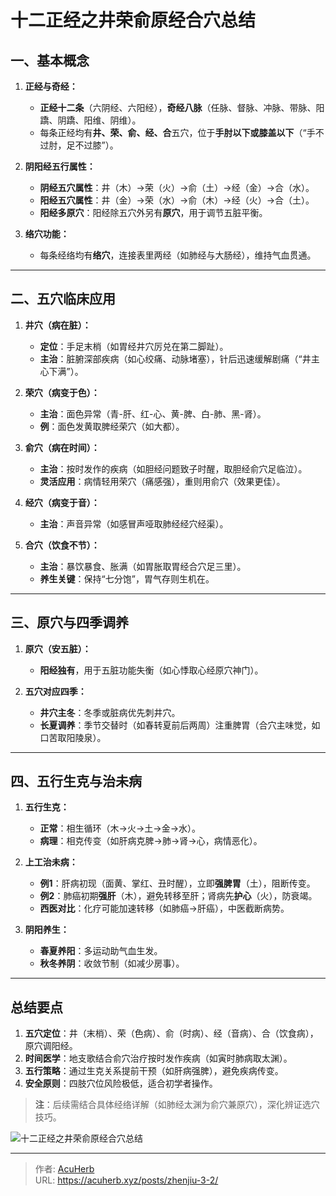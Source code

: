 # 十二正经之井荣俞原经合穴总结


## **一、基本概念**
1. **正经与奇经：**  
   - **正经十二条**（六阴经、六阳经），**奇经八脉**（任脉、督脉、冲脉、带脉、阳蹻、阴蹻、阳维、阴维）。  
   - 每条正经均有**井、荣、俞、经、合**五穴，位于**手肘以下或膝盖以下**（“手不过肘，足不过膝”）。  

2. **阴阳经五行属性：**  
   - **阴经五穴属性**：井（木）→荣（火）→俞（土）→经（金）→合（水）。  
   - **阳经五穴属性**：井（金）→荣（水）→俞（木）→经（火）→合（土）。  
   - **阳经多原穴**：阳经除五穴外另有**原穴**，用于调节五脏平衡。  

3. **络穴功能：**  
   - 每条经络均有**络穴**，连接表里两经（如肺经与大肠经），维持气血贯通。  

---

## **二、五穴临床应用**
1. **井穴（病在脏）：**  
   - **定位**：手足末梢（如胃经井穴厉兑在第二脚趾）。  
   - **主治**：脏腑深部疾病（如心绞痛、动脉堵塞），针后迅速缓解剧痛（“井主心下满”）。  

2. **荣穴（病变于色）：**  
   - **主治**：面色异常（青-肝、红-心、黄-脾、白-肺、黑-肾）。  
   - **例**：面色发黄取脾经荣穴（如大都）。  

3. **俞穴（病在时间）：**  
   - **主治**：按时发作的疾病（如胆经问题致子时醒，取胆经俞穴足临泣）。  
   - **灵活应用**：病情轻用荣穴（痛感强），重则用俞穴（效果更佳）。  

4. **经穴（病变于音）：**  
   - **主治**：声音异常（如感冒声哑取肺经经穴经渠）。  

5. **合穴（饮食不节）：**  
   - **主治**：暴饮暴食、胀满（如胃胀取胃经合穴足三里）。  
   - **养生关键**：保持“七分饱”，胃气存则生机在。  

---

## **三、原穴与四季调养**
1. **原穴（安五脏）：**  
   - **阳经独有**，用于五脏功能失衡（如心悸取心经原穴神门）。  

2. **五穴对应四季：**  
   - **井穴主冬**：冬季或脏病优先刺井穴。  
   - **长夏调养**：季节交替时（如春转夏前后两周）注重脾胃（合穴主味觉，如口苦取阳陵泉）。  

---

## **四、五行生克与治未病**
1. **五行生克：**  
   - **正常**：相生循环（木→火→土→金→水）。  
   - **病理**：相克传变（如肝病克脾→肺→肾→心，病情恶化）。  

2. **上工治未病：**  
   - **例1**：肝病初现（面黄、掌红、丑时醒），立即**强脾胃**（土），阻断传变。  
   - **例2**：肺癌初期**强肝**（木），避免转移至肝；肾病先**护心**（火），防衰竭。  
   - **西医对比**：化疗可能加速转移（如肺癌→肝癌），中医截断病势。  

3. **阴阳养生：**  
   - **春夏养阳**：多运动助气血生发。  
   - **秋冬养阴**：收敛节制（如减少房事）。  

---

## **总结要点**
1. **五穴定位**：井（末梢）、荣（色病）、俞（时病）、经（音病）、合（饮食病），原穴调阳经。  
2. **时间医学**：地支歌结合俞穴治疗按时发作疾病（如寅时肺病取太渊）。  
3. **五行策略**：通过生克关系提前干预（如肝病强脾），避免疾病传变。  
4. **安全原则**：四肢穴位风险极低，适合初学者操作。  

> **注**：后续需结合具体经络详解（如肺经太渊为俞穴兼原穴），深化辨证选穴技巧。

![十二正经之井荣俞原经合穴总结](http://img.xingtan.one/i/2025/07/11/6870bb3f56636.webp)

---

> 作者: [AcuHerb](https://acuherb.xyz)  
> URL: https://acuherb.xyz/posts/zhenjiu-3-2/  

